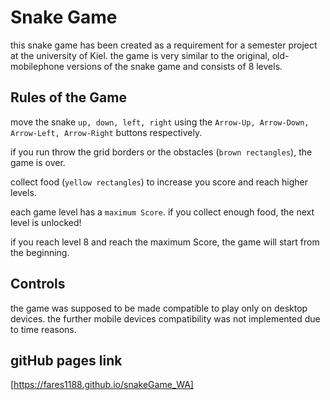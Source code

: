 # Snake Game

this snake game has been created as a requirement for a semester project at the university of Kiel.
the game is very similar to the original, old-mobilephone versions of the snake game and consists of 8 levels.


## Rules of the Game

move the snake `up, down, left, right` using the `Arrow-Up, Arrow-Down, Arrow-Left, Arrow-Right` buttons respectively. 

if you run throw the grid borders or the obstacles (`brown rectangles`), the game is over.

collect food (`yellow rectangles`) to increase you score and reach higher levels.

each game level has a `maximum Score`. if you collect enough food, the next level is unlocked!

if you reach level 8 and reach the maximum Score, the game will start from the beginning.

## Controls
the game was supposed to be made compatible to play only on desktop devices. the further mobile devices compatibility was not implemented due to time reasons.


## gitHub pages link
[https://fares1188.github.io/snakeGame_WA]
